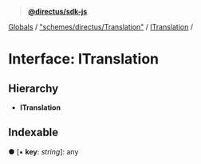 > **[@directus/sdk-js](../README.md)**

[Globals](../README.md) / ["schemes/directus/Translation"](../modules/_schemes_directus_translation_.md) / [ITranslation](_schemes_directus_translation_.itranslation.md) /

# Interface: ITranslation

## Hierarchy

* **ITranslation**

## Indexable

● \[▪ **key**: *string*\]: any